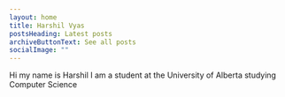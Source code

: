 ```yaml
---
layout: home
title: Harshil Vyas
postsHeading: Latest posts
archiveButtonText: See all posts
socialImage: ""
---
```

Hi my name is Harshil I am a student at the University of Alberta studying Computer Science